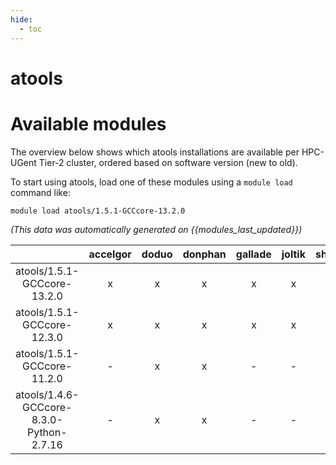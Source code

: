 ```yaml
---
hide:
  - toc
---
```


atools
======

# Available modules


The overview below shows which atools installations are available per HPC-UGent Tier-2 cluster, ordered based on software version (new to old).

To start using atools, load one of these modules using a `module load` command like:

```shell
module load atools/1.5.1-GCCcore-13.2.0
```

*(This data was automatically generated on {{modules_last_updated}})*  

| |accelgor|doduo|donphan|gallade|joltik|shinx|
| :---: | :---: | :---: | :---: | :---: | :---: | :---: |
|atools/1.5.1-GCCcore-13.2.0|x|x|x|x|x|x|
|atools/1.5.1-GCCcore-12.3.0|x|x|x|x|x|x|
|atools/1.5.1-GCCcore-11.2.0|-|x|x|-|-|-|
|atools/1.4.6-GCCcore-8.3.0-Python-2.7.16|-|x|x|-|-|-|
